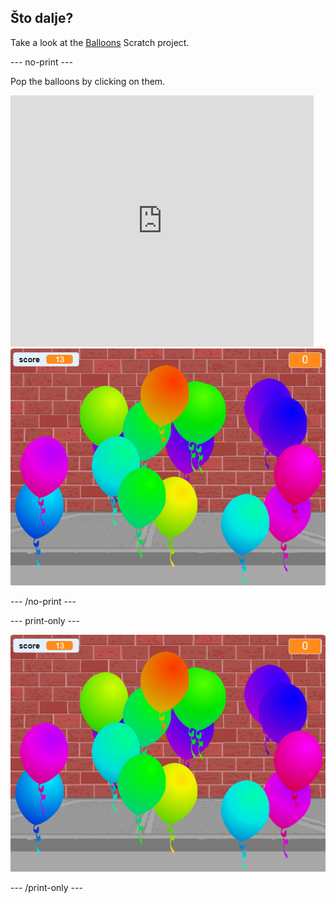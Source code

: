 ## Što dalje?

Take a look at the [Balloons](https://projects.raspberrypi.org/en/projects/balloons) Scratch project.

\--- no-print \---

Pop the balloons by clicking on them.

<div class="scratch-preview">
  <iframe allowtransparency="true" width="485" height="402" src="https://scratch.mit.edu/projects/embed/299206746/?autostart=false" frameborder="0" scrolling="no"></iframe>
  <img src="images/balloons-final.png">
</div>

\--- /no-print \---

\--- print-only \---

![dovršen projekt](images/balloons-final.png)

\--- /print-only \---